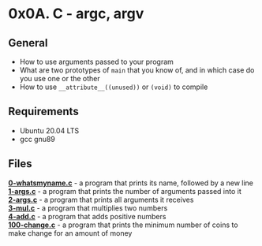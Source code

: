 # 0x0A. C - argc, argv
## General
- How to use arguments passed to your program
- What are two prototypes of `main` that you know of, and in which case do you use one or the other  
- How to use `__attribute__((unused))` or `(void)` to compile 
## Requirements
- Ubuntu 20.04 LTS
- gcc gnu89
## Files 
**[0-whatsmyname.c](0-whatsmyname.c)** - a program that prints its name, followed by a new line  
**[1-args.c](1-args.c)** - a program that prints the number of arguments passed into it  
**[2-args.c](2-args.c)** - a program that prints all arguments it receives  
**[3-mul.c](3-mul.c)** - a program that multiplies two numbers  
**[4-add.c](4-add.c)** - a program that adds positive numbers  
**[100-change.c](100-change.c)** - a program that prints the minimum number of coins to make change for an amount of money  
